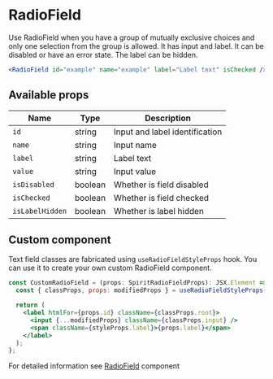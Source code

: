 # RadioField

Use RadioField when you have a group of mutually exclusive choices and only one selection from the group is allowed. It has input and label. It can be disabled or have an error state. The label can be hidden.

```jsx
<RadioField id="example" name="example" label="Label text" isChecked />
```

## Available props

| Name            | Type    | Description                    |
| --------------- | ------- | ------------------------------ |
| `id`            | string  | Input and label identification |
| `name`          | string  | Input name                     |
| `label`         | string  | Label text                     |
| `value`         | string  | Input value                    |
| `isDisabled`    | boolean | Whether is field disabled      |
| `isChecked`     | boolean | Whether is field checked       |
| `isLabelHidden` | boolean | Whether is label hidden        |

## Custom component

Text field classes are fabricated using `useRadioFieldStyleProps` hook. You can use it to create your own custom RadioField component.

```jsx
const CustomRadioField = (props: SpiritRadioFieldProps): JSX.Element => {
  const { classProps, props: modifiedProps } = useRadioFieldStyleProps(props);

  return (
    <label htmlFor={props.id} className={classProps.root}>
      <input {...modifiedProps} className={classProps.input} />
      <span className={styleProps.label}>{props.label}</span>
    </label>
  );
};
```

For detailed information see [RadioField](https://github.com/lmc-eu/spirit-design-system/blob/main/packages/web/src/components/RadioField/README.md) component
